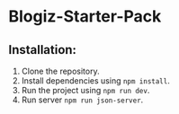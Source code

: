 # Blogiz-Starter-Pack

## Installation:

1. Clone the repository.
2. Install dependencies using `npm install`.
3. Run the project using `npm run dev`.
4. Run server `npm run json-server`.
